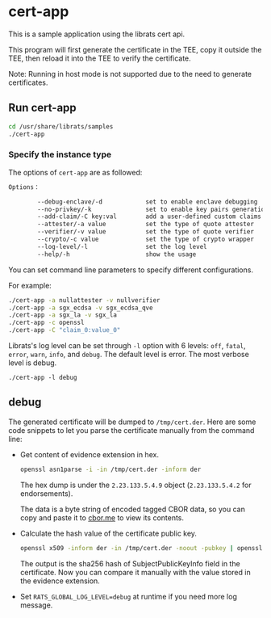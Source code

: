 # cert-app

This is a sample application using the librats cert api.

This program will first generate the certificate in the TEE, copy it outside the TEE, then reload it into the TEE to verify the certificate.

Note: Running in host mode is not supported due to the need to generate certificates.

## Run cert-app

```sh
cd /usr/share/librats/samples
./cert-app
```

### Specify the instance type

The options of `cert-app` are as followed:

```sh
Options：

        --debug-enclave/-d            set to enable enclave debugging
        --no-privkey/-k               set to enable key pairs generation in librats
        --add-claim/-C key:val        add a user-defined custom claims.
        --attester/-a value   	      set the type of quote attester
        --verifier/-v value   	      set the type of quote verifier
        --crypto/-c value     	      set the type of crypto wrapper
        --log-level/-l                set the log level
        --help/-h                     show the usage
```

You can set command line parameters to specify different configurations.

For example:

```sh
./cert-app -a nullattester -v nullverifier
./cert-app -a sgx_ecdsa -v sgx_ecdsa_qve
./cert-app -a sgx_la -v sgx_la
./cert-app -c openssl
./cert-app -C "claim_0:value_0"
```

Librats's log level can be set through `-l` option with 6 levels: `off`, `fatal`, `error`, `warn`, `info`, and `debug`. The default level is error. The most verbose level is debug.

```
./cert-app -l debug
```

## debug

The generated certificate will be dumped to `/tmp/cert.der`. Here are some code snippets to let you parse the certificate manually from the command line:

- Get content of evidence extension in hex.

    ```sh
    openssl asn1parse -i -in /tmp/cert.der -inform der
    ```
    The hex dump is under the `2.23.133.5.4.9` object (`2.23.133.5.4.2` for endorsements).
    
    The data is a byte string of encoded tagged CBOR data, so you can copy and paste it to [cbor.me](https://cbor.me/) to view its contents.

- Calculate the hash value of the certificate public key.

    ```sh
    openssl x509 -inform der -in /tmp/cert.der -noout -pubkey | openssl asn1parse -noout -out - | openssl dgst -c -sha256
    ```
    The output is the sha256 hash of SubjectPublicKeyInfo field in the certificate. Now you can compare it manually with the value stored in the evidence extension.

- Set `RATS_GLOBAL_LOG_LEVEL=debug` at runtime if you need more log message.
